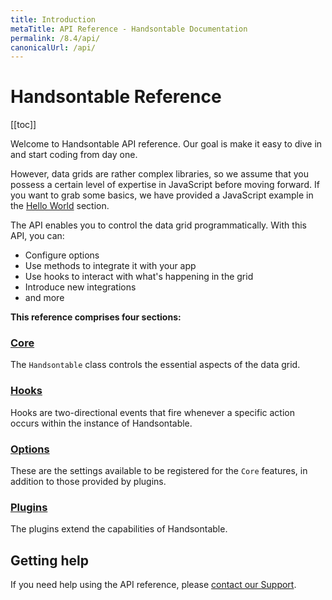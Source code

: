 ```yaml
---
title: Introduction
metaTitle: API Reference - Handsontable Documentation
permalink: /8.4/api/
canonicalUrl: /api/
---
```


# Handsontable Reference

[[toc]]

Welcome to Handsontable API reference. Our goal is make it easy to dive in and start coding from day one.

However, data grids are rather complex libraries, so we assume that you possess a certain level of expertise in JavaScript before moving forward. If you want to grab some basics, we have provided a JavaScript example in the [Hello World](../hello-world/) section.

The API enables you to control the data grid programmatically. With this API, you can:

-   Configure options
-   Use methods to integrate it with your app
-   Use hooks to interact with what's happening in the grid
-   Introduce new integrations
-   and more

**This reference comprises four sections:**

### [Core](../api/core/)

The `Handsontable` class controls the essential aspects of the data grid.

### [Hooks](../api/hooks/)

Hooks are two-directional events that fire whenever a specific action occurs within the instance of Handsontable.

### [Options](../api/options/)

These are the settings available to be registered for the `Core` features, in addition to those provided by plugins.

### [Plugins](../api/plugins/)

The plugins extend the capabilities of Handsontable.

## Getting help

If you need help using the API reference, please [contact our Support](https://handsontable.com/contact?category=technical_support).
